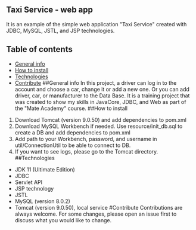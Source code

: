 ## Taxi Service - web app
It is an example of the simple web application "Taxi Service" created with JDBC, MySQL, JSTL, and JSP technologies.

## Table of contents
* [General info](#general-info)
* [How to install](#how-to-install)
* [Technologies](#technologies)
* [Contribute](#contribute)
##General info
In this project, a driver can log in to the account and choose a car, change it or add a new one.
Or you can add driver, car, or manufacturer to the Data Base.
It is a training project that was created to show my skills in JavaCore, JDBC, and Web as part of the "Mate Academy" course.
##How to install
1. Download Tomcat (version 9.0.50) and add dependencies to pom.xml
2. Download MySQL Workbench if needed. Use resource/init_db.sql to create a DB and add dependencies to pom.xml
3. Add path to your Workbench, password, and username in util/ConnectionUtil to be able to connect to DB.
4. If you want to see logs, please go to the Tomcat directory.
##Technologies
* JDK 11 (Ultimate Edition)
* JDBC
* Servlet API
* JSP technology
* JSTL
* MySQL (version 8.0.2)
* Tomcat (version 9.0.50), local service
#Contribute
Contributions are always welcome. For some changes, please open an issue first to discuss what you would like to change.